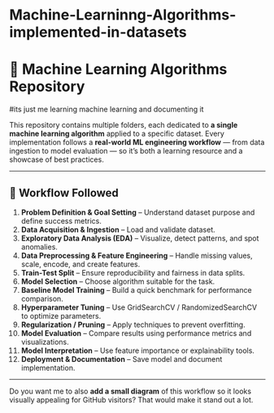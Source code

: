 # Machine-Learninng-Algorithms-implemented-in-datasets
# 🧠 Machine Learning Algorithms Repository
#its just me learning machine learning and documenting it 

This repository contains multiple folders, each dedicated to **a single machine learning algorithm** applied to a specific dataset.
Every implementation follows a **real-world ML engineering workflow** — from data ingestion to model evaluation — so it’s both a learning resource and a showcase of best practices.

---

## 🚀 Workflow Followed

1. **Problem Definition & Goal Setting** – Understand dataset purpose and define success metrics.
2. **Data Acquisition & Ingestion** – Load and validate dataset.
3. **Exploratory Data Analysis (EDA)** – Visualize, detect patterns, and spot anomalies.
4. **Data Preprocessing & Feature Engineering** – Handle missing values, scale, encode, and create features.
5. **Train-Test Split** – Ensure reproducibility and fairness in data splits.
6. **Model Selection** – Choose algorithm suitable for the task.
7. **Baseline Model Training** – Build a quick benchmark for performance comparison.
8. **Hyperparameter Tuning** – Use GridSearchCV / RandomizedSearchCV to optimize parameters.
9. **Regularization / Pruning** – Apply techniques to prevent overfitting.
10. **Model Evaluation** – Compare results using performance metrics and visualizations.
11. **Model Interpretation** – Use feature importance or explainability tools.
12. **Deployment & Documentation** – Save model and document implementation.

---


Do you want me to also **add a small diagram** of this workflow so it looks visually appealing for GitHub visitors? That would make it stand out a lot.
